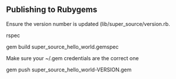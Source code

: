 ## Publishing to Rubygems

Ensure the version number is updated (lib/super_source/version.rb.

rspec

gem build super_source_hello_world.gemspec

Make sure your ~/.gem credentials are the correct one

gem push super_source_hello_world-VERSION.gem

